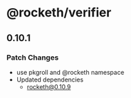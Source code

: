 # @rocketh/verifier

## 0.10.1

### Patch Changes

- use pkgroll and @rocketh namespace
- Updated dependencies
  - rocketh@0.10.9
